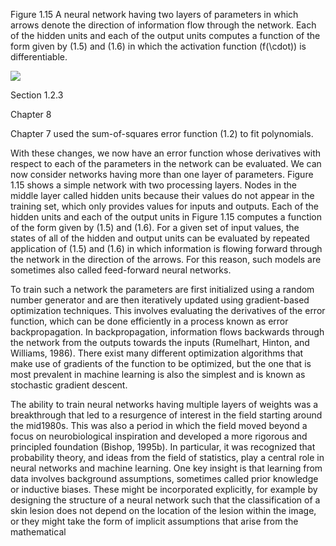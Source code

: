 Figure 1.15 A neural network having two layers of parameters in which arrows denote the direction of information flow through the network. Each of the hidden units and each of the output units computes a function of the form given by (1.5) and (1.6) in which the activation function \(f(\cdot)\) is differentiable.

![](https://cdn.mathpix.com/cropped/2024_05_18_a86eb08e4ac380f84a91g-1.jpg?height=493&width=669&top_left_y=230&top_left_x=975)

Section 1.2.3

Chapter 8

Chapter 7 used the sum-of-squares error function (1.2) to fit polynomials.

With these changes, we now have an error function whose derivatives with respect to each of the parameters in the network can be evaluated. We can now consider networks having more than one layer of parameters. Figure 1.15 shows a simple network with two processing layers. Nodes in the middle layer called hidden units because their values do not appear in the training set, which only provides values for inputs and outputs. Each of the hidden units and each of the output units in Figure 1.15 computes a function of the form given by (1.5) and (1.6). For a given set of input values, the states of all of the hidden and output units can be evaluated by repeated application of (1.5) and (1.6) in which information is flowing forward through the network in the direction of the arrows. For this reason, such models are sometimes also called feed-forward neural networks.

To train such a network the parameters are first initialized using a random number generator and are then iteratively updated using gradient-based optimization techniques. This involves evaluating the derivatives of the error function, which can be done efficiently in a process known as error backpropagation. In backpropagation, information flows backwards through the network from the outputs towards the inputs (Rumelhart, Hinton, and Williams, 1986). There exist many different optimization algorithms that make use of gradients of the function to be optimized, but the one that is most prevalent in machine learning is also the simplest and is known as stochastic gradient descent.

The ability to train neural networks having multiple layers of weights was a breakthrough that led to a resurgence of interest in the field starting around the mid1980s. This was also a period in which the field moved beyond a focus on neurobiological inspiration and developed a more rigorous and principled foundation (Bishop, 1995b). In particular, it was recognized that probability theory, and ideas from the field of statistics, play a central role in neural networks and machine learning. One key insight is that learning from data involves background assumptions, sometimes called prior knowledge or inductive biases. These might be incorporated explicitly, for example by designing the structure of a neural network such that the classification of a skin lesion does not depend on the location of the lesion within the image, or they might take the form of implicit assumptions that arise from the mathematical